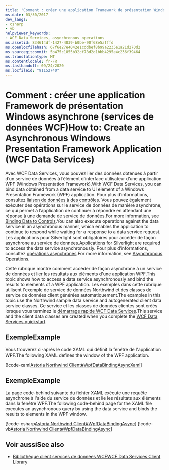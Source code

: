 ```yaml
---
title: 'Comment : créer une application Framework de présentation Windows asynchrone (services de données WCF)'
ms.date: 03/30/2017
dev_langs:
- csharp
- vb
helpviewer_keywords:
- WCF Data Services, asynchronous operations
ms.assetid: 834614df-1427-4839-b0be-90f68e5afffd
ms.openlocfilehash: 67f6e27e4042e1cddbef8b99a2235e1a21d270d2
ms.sourcegitcommit: 5b475c1855b32cf78d2d1bbb4295e4c236f39464
ms.translationtype: MT
ms.contentlocale: fr-FR
ms.lasthandoff: 09/24/2020
ms.locfileid: "91152740"
---
```

# <a name="how-to-create-an-asynchronous-windows-presentation-framework-application-wcf-data-services"></a><span data-ttu-id="ca35a-102">Comment : créer une application Framework de présentation Windows asynchrone (services de données WCF)</span><span class="sxs-lookup"><span data-stu-id="ca35a-102">How to: Create an Asynchronous Windows Presentation Framework Application (WCF Data Services)</span></span>

<span data-ttu-id="ca35a-103">Avec WCF Data Services, vous pouvez lier des données obtenues à partir d’un service de données à l’élément d’interface utilisateur d’une application WPF (Windows Presentation Framework).</span><span class="sxs-lookup"><span data-stu-id="ca35a-103">With WCF Data Services, you can bind data obtained from a data service to UI element of a Windows Presentation Framework (WPF) application.</span></span> <span data-ttu-id="ca35a-104">Pour plus d’informations, consultez [liaison de données à des contrôles](binding-data-to-controls-wcf-data-services.md). Vous pouvez également exécuter des opérations sur le service de données de manière asynchrone, ce qui permet à l’application de continuer à répondre en attendant une réponse à une demande de service de données.</span><span class="sxs-lookup"><span data-stu-id="ca35a-104">For more information, see [Binding Data to Controls](binding-data-to-controls-wcf-data-services.md).You can also execute operations against the data service in an asynchronous manner, which enables the application to continue to respond while waiting for a response to a data service request.</span></span> <span data-ttu-id="ca35a-105">Les applications pour Silverlight sont obligatoires pour accéder de façon asynchrone au service de données.</span><span class="sxs-lookup"><span data-stu-id="ca35a-105">Applications for Silverlight are required to access the data service asynchronously.</span></span> <span data-ttu-id="ca35a-106">Pour plus d’informations, consultez [opérations asynchrones](asynchronous-operations-wcf-data-services.md).</span><span class="sxs-lookup"><span data-stu-id="ca35a-106">For more information, see [Asynchronous Operations](asynchronous-operations-wcf-data-services.md).</span></span>  
  
 <span data-ttu-id="ca35a-107">Cette rubrique montre comment accéder de façon asynchrone à un service de données et lier les résultats aux éléments d'une application WPF.</span><span class="sxs-lookup"><span data-stu-id="ca35a-107">This topic shows how to access a data service asynchronously and bind the results to elements of a WPF application.</span></span> <span data-ttu-id="ca35a-108">Les exemples dans cette rubrique utilisent l'exemple de service de données Northwind et des classes de service de données client générées automatiquement.</span><span class="sxs-lookup"><span data-stu-id="ca35a-108">The examples in this topic use the Northwind sample data service and autogenerated client data service classes.</span></span> <span data-ttu-id="ca35a-109">Ce service et les classes de données clientes sont créés lorsque vous terminez le [démarrage rapide WCF Data Services](quickstart-wcf-data-services.md).</span><span class="sxs-lookup"><span data-stu-id="ca35a-109">This service and the client data classes are created when you complete the [WCF Data Services quickstart](quickstart-wcf-data-services.md).</span></span>  
  
## <a name="example"></a><span data-ttu-id="ca35a-110">Exemple</span><span class="sxs-lookup"><span data-stu-id="ca35a-110">Example</span></span>  

 <span data-ttu-id="ca35a-111">Vous trouverez ci-après le code XAML qui définit la fenêtre de l'application WPF.</span><span class="sxs-lookup"><span data-stu-id="ca35a-111">The following XAML defines the window of the WPF application.</span></span>  
  
 [!code-xaml[Astoria Northwind Client#WpfDataBindingAsyncXaml](../../../../samples/snippets/visualbasic/VS_Snippets_Misc/astoria_northwind_client/vb/customerordersasync.xaml#wpfdatabindingasyncxaml)]  
  
## <a name="example"></a><span data-ttu-id="ca35a-112">Exemple</span><span class="sxs-lookup"><span data-stu-id="ca35a-112">Example</span></span>  

 <span data-ttu-id="ca35a-113">La page code-behind suivante du fichier XAML exécute une requête asynchrone à l'aide du service de données et lie les résultats aux éléments dans la fenêtre WPF.</span><span class="sxs-lookup"><span data-stu-id="ca35a-113">The following code-behind page for the XAML file executes an asynchronous query by using the data service and binds the results to elements in the WPF window.</span></span>  
  
 [!code-csharp[Astoria Northwind Client#WpfDataBindingAsync](../../../../samples/snippets/csharp/VS_Snippets_Misc/astoria_northwind_client/cs/customerordersasync.xaml.cs#wpfdatabindingasync)]
 [!code-vb[Astoria Northwind Client#WpfDataBindingAsync](../../../../samples/snippets/visualbasic/VS_Snippets_Misc/astoria_northwind_client/vb/customerordersasync.xaml.vb#wpfdatabindingasync)]  
  
## <a name="see-also"></a><span data-ttu-id="ca35a-114">Voir aussi</span><span class="sxs-lookup"><span data-stu-id="ca35a-114">See also</span></span>

- [<span data-ttu-id="ca35a-115">Bibliothèque client services de données WCF</span><span class="sxs-lookup"><span data-stu-id="ca35a-115">WCF Data Services Client Library</span></span>](wcf-data-services-client-library.md)
